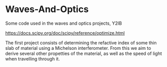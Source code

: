 # Waves-And-Optics
Some code used in the waves and optics projects, Y2IB

https://docs.scipy.org/doc/scipy/reference/optimize.html 

The first project consists of determining the refactive index of some thin slab of material using a Michelson interferometer. 
From this we aim to derive several other propetties of the material, as well as the speed of light when travelling through it.
